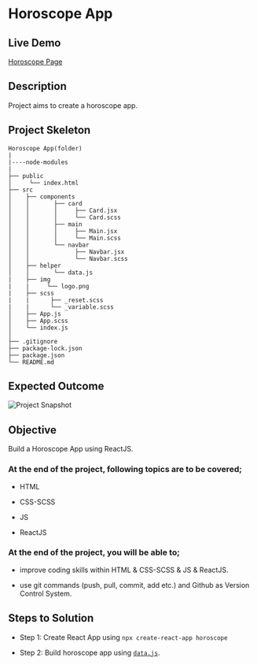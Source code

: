 # Horoscope App

## Live Demo

<a href="https://horoscope-page-app.netlify.app/" target="_blank">Horoscope Page</a>

## Description

Project aims to create a horoscope app.


## Project Skeleton

```
Horoscope App(folder)
|
|----node-modules       
|
├── public
│     └── index.html
├── src
│    ├── components
│    │       ├── card
│    │       │     ├── Card.jsx
│    │       │     └── Card.scss
│    │       ├── main
│    │       │     ├── Main.jsx
│    │       │     └── Main.scss
│    │       └── navbar
│    │             ├── Navbar.jsx
│    │             └── Navbar.scss
│    ├── helper
│    │       └── data.js
|    ├── img   
|    |     └── logo.png
|    ├── scss
|    |      ├── _reset.scss
|    |      └── _variable.scss
│    ├── App.js
│    ├── App.scss
│    └── index.js
│
├── .gitignore
├── package-lock.json
├── package.json
└── README.md
```

## Expected Outcome

![Project Snapshot](./src/helper/horoscope-page.gif)

## Objective

Build a Horoscope App using ReactJS.

### At the end of the project, following topics are to be covered;

- HTML

- CSS-SCSS

- JS

- ReactJS

### At the end of the project, you will be able to;

- improve coding skills within HTML & CSS-SCSS & JS & ReactJS.

- use git commands (push, pull, commit, add etc.) and Github as Version Control System.

## Steps to Solution

- Step 1: Create React App using `npx create-react-app horoscope`

- Step 2: Build horoscope app using [`data.js`](./data.js).


